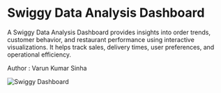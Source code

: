 # Swiggy Data Analysis Dashboard
A Swiggy Data Analysis Dashboard provides insights into order trends, customer behavior, and restaurant performance using interactive visualizations. It helps track sales, delivery times, user preferences, and operational efficiency.

Author : Varun Kumar Sinha


![Swiggy Dashboard](https://github.com/user-attachments/assets/328b8465-1a2d-48d7-bf88-2626fc16a9dc)
